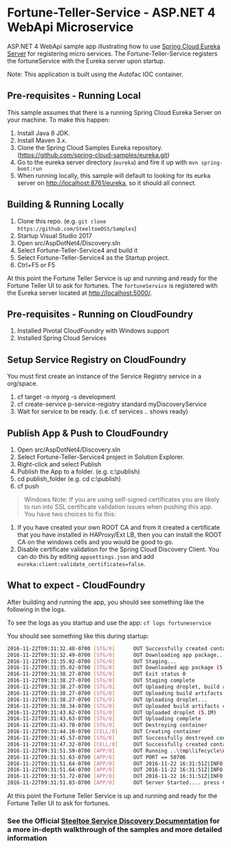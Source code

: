 # Fortune-Teller-Service - ASP.NET 4 WebApi Microservice

ASP.NET 4 WebApi sample app illustrating how to use [Spring Cloud Eureka Server](http://projects.spring.io/spring-cloud) for registering micro services. The Fortune-Teller-Service registers the fortuneService with the Eureka server upon startup.

Note: This application is built using the Autofac IOC container.

## Pre-requisites - Running Local

This sample assumes that there is a running Spring Cloud Eureka Server on your machine. To make this happen:

1. Install Java 8 JDK.
1. Install Maven 3.x.
1. Clone the Spring Cloud Samples Eureka repository. (<https://github.com/spring-cloud-samples/eureka.git>)
1. Go to the eureka server directory (`eureka`) and fire it up with `mvn spring-boot:run`
1. When running locally, this sample will default to looking for its eurka server on <http://localhost:8761/eureka>, so it should all connect.

## Building & Running Locally

1. Clone this repo. (e.g. `git clone https://github.com/SteeltoeOSS/Samples`)
1. Startup Visual Studio 2017
1. Open src/AspDotNet4/Discovery.sln
1. Select Fortune-Teller-Service4 and build it
1. Select Fortune-Teller-Service4 as the Startup project.
1. Ctrl+F5 or F5

At this point the Fortune Teller Service is up and running and ready for the Fortune Teller UI to ask for fortunes. The `fortuneService` is registered with the Eureka server located at <http://localhost:5000/>.

## Pre-requisites - Running on CloudFoundry

1. Installed Pivotal CloudFoundry with Windows support
1. Installed Spring Cloud Services

## Setup Service Registry on CloudFoundry

You must first create an instance of the Service Registry service in a org/space.

1. cf target -o myorg -s development
1. cf create-service p-service-registry standard myDiscoveryService
1. Wait for service to be ready. (i.e. cf services .. shows ready)

## Publish App & Push to CloudFoundry

1. Open src/AspDotNet4/Discovery.sln
1. Select Fortune-Teller-Service4 project in Solution Explorer.
1. Right-click and select Publish
1. Publish the App to a folder. (e.g. c:\publish)
1. cd publish_folder (e.g. cd c:\publish)
1. cf push

> Windows Note: If you are using self-signed certificates you are likely to run into SSL certificate validation issues when pushing this app. You have two choices to fix this:

1. If you have created your own ROOT CA and from it created a certificate that you have installed in HAProxy/Ext LB, then you can install the ROOT CA on the windows cells and you would be good to go.
2. Disable certificate validation for the Spring Cloud Discovery Client.  You can do this by editing `appsettings.json` and add `eureka:client:validate_certificates=false`.

## What to expect - CloudFoundry

After building and running the app, you should see something like the following in the logs.

To see the logs as you startup and use the app: `cf logs fortuneservice`

You should see something like this during startup:

```bash
2016-11-22T09:31:32.48-0700 [STG/0]      OUT Successfully created container
2016-11-22T09:31:32.49-0700 [STG/0]      OUT Downloading app package...
2016-11-22T09:31:35.02-0700 [STG/0]      OUT Staging...
2016-11-22T09:31:35.02-0700 [STG/0]      OUT Downloaded app package (5.2M)
2016-11-22T09:31:38.27-0700 [STG/0]      OUT Exit status 0
2016-11-22T09:31:38.27-0700 [STG/0]      OUT Staging complete
2016-11-22T09:31:38.27-0700 [STG/0]      OUT Uploading droplet, build artifacts cache...
2016-11-22T09:31:38.27-0700 [STG/0]      OUT Uploading build artifacts cache...
2016-11-22T09:31:38.27-0700 [STG/0]      OUT Uploading droplet...
2016-11-22T09:31:38.34-0700 [STG/0]      OUT Uploaded build artifacts cache (88B)
2016-11-22T09:31:43.62-0700 [STG/0]      OUT Uploaded droplet (5.1M)
2016-11-22T09:31:43.63-0700 [STG/0]      OUT Uploading complete
2016-11-22T09:31:43.70-0700 [STG/0]      OUT Destroying container
2016-11-22T09:31:44.10-0700 [CELL/0]     OUT Creating container
2016-11-22T09:31:45.57-0700 [STG/0]      OUT Successfully destroyed container
2016-11-22T09:31:47.32-0700 [CELL/0]     OUT Successfully created container
2016-11-22T09:31:51.59-0700 [APP/0]      OUT Running ..\tmp\lifecycle\WebAppServer.exe
2016-11-22T09:31:51.63-0700 [APP/0]      OUT PORT == 50706
2016-11-22T09:31:51.64-0700 [APP/0]      OUT 2016-11-22 16:31:51Z|INFO|Port:50706
2016-11-22T09:31:51.64-0700 [APP/0]      OUT 2016-11-22 16:31:51Z|INFO|Webroot:C:\containerizer\6897C4658B9FEC74DC\user\app
2016-11-22T09:31:51.72-0700 [APP/0]      OUT 2016-11-22 16:31:51Z|INFO|Starting web server instance...
2016-11-22T09:31:51.83-0700 [APP/0]      OUT Server Started.... press CTRL + C to stop
```

At this point the Fortune Teller Service is up and running and ready for the Fortune Teller UI to ask for fortunes.

### See the Official [Steeltoe Service Discovery Documentation](https://steeltoe.io/docs/steeltoe-service-discovery) for a more in-depth walkthrough of the samples and more detailed information